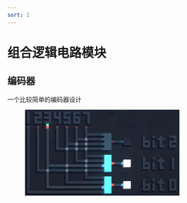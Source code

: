 ```yaml
---
sort: 1
---
```

# 组合逻辑电路模块

## 编码器

一个比较简单的编码器设计

<figure>
    <img src="./images/1encoder.png" width=350>
</figure>





